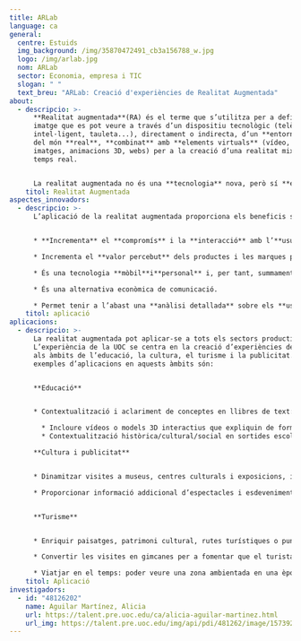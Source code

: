 ```yaml
---
title: ARLab
language: ca
general:
  centre: Estuids
  img_background: /img/35870472491_cb3a156788_w.jpg
  logo: /img/arlab.jpg
  nom: ARLab
  sector: Economia, empresa i TIC
  slogan: " "
  text_breu: "ARLab: Creació d'experiències de Realitat Augmentada"
about:
  - descripcio: >-
      **Realitat augmentada**(RA) és el terme que s’utilitza per a definir la
      imatge que es pot veure a través d’un dispositiu tecnològic (telèfon
      intel·ligent, tauleta...), directament o indirecta, d’un **entorn físic**
      del món **real**, **combinat** amb **elements virtuals** (vídeo, àudio,
      imatges, animacions 3D, webs) per a la creació d’una realitat mixta en
      temps real.


      La realitat augmentada no és una **tecnologia** nova, però sí **emergent**. L’avenç tecnològic, la presència creixent de telèfons amb connexió a internet i la cultura del nou consumidor estan assentant aquesta tecnologia, que **permet infinitat de possibilitats**.
    titol: Realitat Augmentada
aspectes_innovadors:
  - descripcio: >-
      L’aplicació de la realitat augmentada proporciona els beneficis següents:


      * **Incrementa** el **compromís** i la **interacció** amb l’**usuari** i proporciona una experiència més rica.

      * Incrementa el **valor percebut** dels productes i les marques per part dels usuaris.

      * És una tecnologia **mòbil**i**personal** i, per tant, summament **accessible** a un mercat amb una alta taxa de penetració de dispositius mòbils.

      * És una alternativa econòmica de comunicació.

      * Permet tenir a l’abast una **anàlisi detallada** sobre els **usuaris/consumidors**.
    titol: aplicació
aplicacions:
  - descripcio: >-
      La realitat augmentada pot aplicar-se a tots els sectors productius.
      L’experiència de la UOC se centra en la creació d’experiències de RA per
      als àmbits de l’educació, la cultura, el turisme i la publicitat. Alguns
      exemples d’aplicacions en aquests àmbits són: 


      **Educació**


      * Contextualització i aclariment de conceptes en llibres de text: 

        * Incloure vídeos o models 3D interactius que expliquin de forma clara algun concepte. Incloure aplicacions interactives que serveixin per a la pràctica d’un tema i puguin ser o complementar els deures.
        * Contextualització històrica/cultural/social en sortides escolars: Crear rutes educatives enriquides amb continguts digitals com ara vídeos, models 3D, llocs web, etc. 

      **Cultura i publicitat** 


      * Dinamitzar visites a museus, centres culturals i exposicions, i donar-hi publicitat, mitjançant el reconeixement d’imatges associant informació digital a obres d’art, restes arqueològiques, catàlegs en paper, catàlegs digitals, fulls de mà, anuncis, aparadors, etc.

      * Proporcionar informació addicional d’espectacles i esdeveniments, facilitant informació en passar per davant de teatres, sales de cinema i locals, o en enfocar amb el mòbil una banderola o un cartell publicitari.


      **Turisme** 


      * Enriquir paisatges, patrimoni cultural, rutes turístiques o punts d’interès, i donar-hi publicitat, mitjançant la geolocalització, associant informació digital a un conjunt qualsevol de punts geogràfics o amb el reconeixement d’imatges .

      * Convertir les visites en gimcanes per a fomentar que el turista acabi les rutes i visiti tots els punts d’interès de la ruta.

      * Viatjar en el temps: poder veure una zona ambientada en una època determinada.
    titol: Aplicació
investigadors:
  - id: "48126202"
    name: Aguilar Martínez, Alicia
    url: https://talent.pre.uoc.edu/ca/alicia-aguilar-martinez.html
    url_img: https://talent.pre.uoc.edu/img/api/pdi/481262/image/1573926447550
---
```

